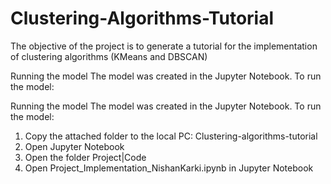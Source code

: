 # Clustering-Algorithms-Tutorial
The objective of the project is to generate a tutorial for the implementation of clustering algorithms (KMeans and DBSCAN)

Running the model The model was created in the Jupyter Notebook. To run the model:

Running the model
The model was created in the Jupyter Notebook.
To run the model:
1. Copy the attached folder to the local PC: Clustering-algorithms-tutorial
2. Open Jupyter Notebook
3. Open the folder Project|Code
4. Open Project_Implementation_NishanKarki.ipynb in Jupyter Notebook
